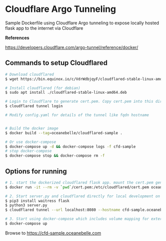 
# Cloudflare Argo Tunneling
 
 Sample Dockerfile using Cloudflare Argo tunneling to expose locally hosted flask app to the internet via Cloudflare

**References**

https://developers.cloudflare.com/argo-tunnel/reference/docker/

## Commands to setup Cloudflared
```bash
# Download cloudflared
$ wget https://bin.equinox.io/c/VdrWdbjqyF/cloudflared-stable-linux-amd64.deb

# Install cloudflared (for debian)
$ sudo apt install ./cloudflared-stable-linux-amd64.deb 

# Login to Cloudflare to generate cert.pem. Copy cert.pem into this directory
$ cloudflared tunnel login

# Modify config.yaml for details of the tunnel like fqdn hostname


# Build the docker image
$ docker build --tag=oceanebelle/cloudflared-sample .

# Or use docker-compose
$ docker-compose up -d && docker-compose logs -f cfd-sample
# stop docker-compose
$ docker-compose stop && docker-compose rm -f
```

## Options for running
```bash
# 1. start the dockerized cloudflared flask app. mount the cert.pem generated from the cloudflare tunnel login
$ docker run -it --rm -v `pwd`/cert.pem:/etc/cloudflared/cert.pem oceanebelle/cloudflared-sample

# 2. Start server.py and cloudflared directly for local development on domain configured for the argo tunnel
$ pip3 install waitress flask
$ python3 server.py
$ cloudflared tunnel --url localhost:8080 --hostname cfd-sample.oceanebelle.com

# 3. Start using docker-compose which includes volume mapping for external certifcate
$ docker-compose up

```
Browse to https://cfd-sample.oceanebelle.com

